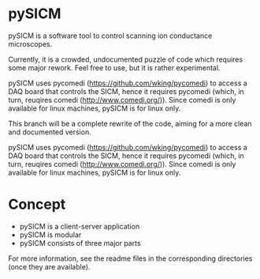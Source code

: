 # pySICM


pySICM is a software tool to control scanning ion conductance microscopes.

Currently, it is a crowded, undocumented puzzle of code which requires some
major rework. Feel free to use, but it is rather experimental. 

pySICM uses pycomedi (https://github.com/wking/pycomedi) to access a DAQ board
that controls the SICM, hence it requires pycomedi (which, in turn, reuqires
comedi (http://www.comedi.org/)). Since comedi is only available for linux
machines, pySICM is for linux only.  

This branch will be a complete rewrite of the code, aiming for a more clean
and documented version.  

pySICM uses pycomedi (https://github.com/wking/pycomedi) to access a DAQ board
that controls the SICM, hence it requires pycomedi (which, in turn, reuqires
comedi (http://www.comedi.org/)). Since comedi is only available for linux
machines, pySICM is for linux only.  


# Concept

- pySICM is a client-server application
- pySICM is modular
- pySICM consists of three major parts

For more information, see the readme files in the corresponding directories
(once they are available).

